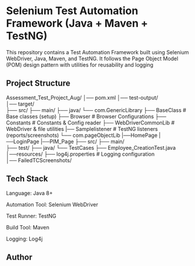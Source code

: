 Selenium Test Automation Framework (Java + Maven + TestNG)
==============================================================
This repository contains a Test Automation Framework built using Selenium WebDriver, Java, Maven, and TestNG.
It follows the Page Object Model (POM) design pattern with utilities for reusability and logging

Project Structure
--------------------------
Assessment_Test_Project_Aug/
│── pom.xml
│── test-output/           
│── target/                     
├── src/ 
	├── main/
	├── java/
		└── com.GenericLibrary
          			├── BaseClass                    # Base classes (setup)
           			├── Browser                      # Browser Configurations
           			├── Constants                    # Constants & Config reader
           			├── WebDriverCommonLib           # WebDriver & file utilities
           			|── Samplelistener               # TestNG listeners (reports/screenshots)
        	└── com.pageObjectLib
           			 |──HomePage
            			 |──LoginPage
           			 |──PIM_Page
├── src/
    ├── main/  
    ├── test/
    ├── java/
       └── TestCases
            ├── Employee_CreationTest.java
│──resources/
    ├── log4j.properties           # Logging configuration                              
│── FailedTCScreenshots/      

 Tech Stack
 -------------------

Language: Java 8+

Automation Tool: Selenium WebDriver

Test Runner: TestNG

Build Tool: Maven

Logging: Log4j

Author
----------------


